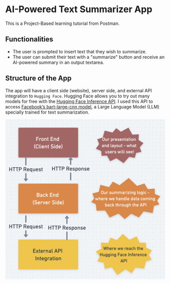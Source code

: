 # AI-Powered Text Summarizer App
This is a Project-Based learning tutorial from Postman. 

## Functionalities
- The user is prompted to insert text that they wish to summarize.
- The user can submit their text with a "summarize" button and receive an AI-powered summary in an output textarea.

## Structure of the App
The app will have a client side (website), server side, and external API integration to `Hugging Face`. Hugging Face allows you to try out many models for free with the [Hugging Face Inference API](https://huggingface.co/docs/api-inference/index). I used this API to access [Facebook’s bart-large-cnn model](https://huggingface.co/facebook/bart-large-cnn), a Large Language Model (LLM) specially trained for text summarization.

![image info](./structure.png)

